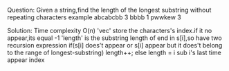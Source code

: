 Question:
    Given a string,find the length of the longest substring without repeating characters
    example
        abcabcbb    3
        bbbb        1
        pwwkew      3

Solution:
    Time complexity O(n)
    'vec' store the characters's index.if it no appear,its equal -1
    'length' is the substring length of end in s[i],so have two recursion expression
    if(s[i] does't appear or s[i] appear but it does't belong to the range of longest-substring)
        length++;
    else
        length = i sub i's last time appear index
